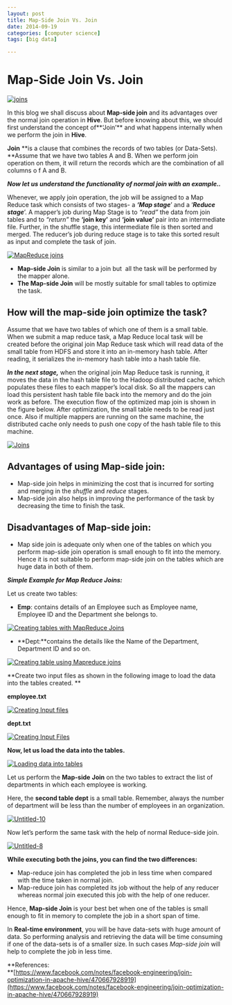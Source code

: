```yaml
---
layout: post
title: Map-Side Join Vs. Join
date: 2014-09-19
categories: [computer science]
tags: [big data]

---
```


Map-Side Join Vs. Join
======================

[![joins](http://www.edureka.in/blog/wp-content/uploads/2013/11/joins3.jpg)](http://www.edureka.in/blog/map-side-join-vs-join/)

In this blog we shall discuss about **Map-side join** and its advantages
over the normal join operation in **Hive**. But before knowing about
this, we should first understand the concept of**‘Join’** and what
happens internally when we perform the join in **Hive**.

**Join** **is a clause that combines the records of two tables (or
Data-Sets).\
**Assume that we have two tables A and B. When we perform join operation
on them, it will return the records which are the combination of all
columns o f A and B.

***Now let us understand the functionality of normal join with an
example..***

Whenever, we apply join operation, the job will be assigned to a Map
Reduce task which consists of two stages- a ***‘Map stage***’ and a
‘***Reduce stage***’. A mapper’s job during Map Stage is to *“read”* the
data from join tables and to *“return”* the **‘join key’** and **‘join
value’** pair into an intermediate file. Further, in the shuffle stage,
this intermediate file is then sorted and merged. The reducer’s job
during reduce stage is to take this sorted result as input and complete
the task of join.

[![MapReduce
joins](http://www.edureka.in/blog/wp-content/uploads/2013/11/joins1.jpg)](http://www.edureka.in/blog/map-side-join-vs-join/)

-   **Map-side Join** is similar to a join but  all the task will be
    performed by the mapper alone.
-   **The Map-side Join** will be mostly suitable for small tables to
    optimize the task.

## **How will the map-side join optimize the task?**

Assume that we have two tables of which one of them is a small table.
When we submit a map reduce task, a Map Reduce local task will be
created before the original join Map Reduce task which will read data of
the small table from HDFS and store it into an in-memory hash table.
After reading, it serializes the in-memory hash table into a hash table
file.

***In the next stage,*** when the original join Map Reduce task is
running, it moves the data in the hash table file to the Hadoop
distributed cache, which populates these files to each mapper’s local
disk. So all the mappers can load this persistent hash table file back
into the memory and do the join work as before. The execution flow of
the optimized map join is shown in the figure below. After optimization,
the small table needs to be read just once. Also if multiple mappers are
running on the same machine, the distributed cache only needs to push
one copy of the hash table file to this machine.

[![Joins](http://www.edureka.in/blog/wp-content/uploads/2013/11/joins2.jpg "Joins")](http://www.edureka.in/blog/map-side-join-vs-join/)

## **Advantages of using Map-side join:**

-   Map-side join helps in minimizing the cost that is incurred for
    sorting and merging in the *shuffle* and *reduce* stages.
-   Map-side join also helps in improving the performance of the task by
    decreasing the time to finish the task.

## **Disadvantages of Map-side join:**

-   Map side join is adequate only when one of the tables on which you
    perform map-side join operation is small enough to fit into the
    memory.  Hence it is not suitable to perform map-side join on the
    tables which are huge data in both of them.

***Simple Example for Map Reduce Joins:***

Let us create two tables:

-   **Emp**: contains details of an Employee such as Employee name,
    Employee ID and the Department she belongs to.

[![Creating tables with MapReduce
Joins](http://www.edureka.in/blog/wp-content/uploads/2013/11/Untitled-1.jpg)](http://www.edureka.in/blog/map-side-join-vs-join/)

-   **Dept:**contains the details like the Name of the Department,
    Department ID and so on.

[![Creating table using Mapreduce
joins](http://www.edureka.in/blog/wp-content/uploads/2013/11/Creating-table-using-Mapreduce-joins.jpg)](http://www.edureka.in/blog/map-side-join-vs-join/)

**Create two input files as shown in the following image to load the
data into the tables created. **

**employee.txt**

[![Creating Input
files](http://www.edureka.in/blog/wp-content/uploads/2013/11/Untitled-2.jpg)](http://www.edureka.in/blog/map-side-join-vs-join/)

**dept.txt**

[![Creating Input
Files](http://www.edureka.in/blog/wp-content/uploads/2013/11/Untitled-3.jpg "Creating Input Files")](http://www.edureka.in/blog/map-side-join-vs-join/)

**Now, let us load the data into the tables.**

[![Loading data into
tables](http://www.edureka.in/blog/wp-content/uploads/2013/11/Untitled-5.jpg "Loading data into tables")](http://www.edureka.in/blog/map-side-join-vs-join/)

Let us perform the **Map-side** **Join** on the two tables to extract
the list of departments in which each employee is working.

Here, the **second table dept** is a small table. Remember, always the
number of department will be less than the number of employees in an
organization.

[![Untitled-10](http://www.edureka.in/blog/wp-content/uploads/2013/11/Untitled-10.jpg)](http://www.edureka.in/blog/map-side-join-vs-join/)

Now let’s perform the same task with the help of normal Reduce-side
join.

[![Untitled-8](http://www.edureka.in/blog/wp-content/uploads/2013/11/Untitled-8.jpg)](http://www.edureka.in/blog/map-side-join-vs-join/)

**While executing both the joins, you can find the two differences:**

-   Map-reduce join has completed the job in less time when compared
    with the time taken in normal join.
-   Map-reduce join has completed its job without the help of any
    reducer whereas normal join executed this job with the help of one
    reducer.

Hence, **Map-side Join** is your best bet when one of the tables is
small enough to fit in memory to complete the job in a short span of
time.

In **Real-time environment**, you will be have data-sets with huge
amount of data. So performing analysis and retrieving the data will be
time consuming if one of the data-sets is of a smaller size. In such
cases *Map-side join* will help to complete the job in less time.

**References:\
**[https://www.facebook.com/notes/facebook-engineering/join-optimization-in-apache-hive/470667928919](https://www.facebook.com/notes/facebook-engineering/join-optimization-in-apache-hive/470667928919)
